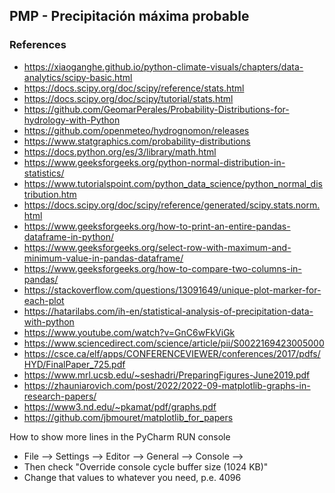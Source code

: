 ## PMP - Precipitación máxima probable

### References

* https://xiaoganghe.github.io/python-climate-visuals/chapters/data-analytics/scipy-basic.html
* https://docs.scipy.org/doc/scipy/reference/stats.html
* https://docs.scipy.org/doc/scipy/tutorial/stats.html
* https://github.com/GeomarPerales/Probability-Distributions-for-hydrology-with-Python
* https://github.com/openmeteo/hydrognomon/releases
* https://www.statgraphics.com/probability-distributions
* https://docs.python.org/es/3/library/math.html
* https://www.geeksforgeeks.org/python-normal-distribution-in-statistics/
* https://www.tutorialspoint.com/python_data_science/python_normal_distribution.htm
* https://docs.scipy.org/doc/scipy/reference/generated/scipy.stats.norm.html
* https://www.geeksforgeeks.org/how-to-print-an-entire-pandas-dataframe-in-python/
* https://www.geeksforgeeks.org/select-row-with-maximum-and-minimum-value-in-pandas-dataframe/
* https://www.geeksforgeeks.org/how-to-compare-two-columns-in-pandas/
* https://stackoverflow.com/questions/13091649/unique-plot-marker-for-each-plot
* https://hatarilabs.com/ih-en/statistical-analysis-of-precipitation-data-with-python
* https://www.youtube.com/watch?v=GnC6wFkViGk
* https://www.sciencedirect.com/science/article/pii/S0022169423005000
* https://csce.ca/elf/apps/CONFERENCEVIEWER/conferences/2017/pdfs/HYD/FinalPaper_725.pdf
* https://www.mrl.ucsb.edu/~seshadri/PreparingFigures-June2019.pdf
* https://zhauniarovich.com/post/2022/2022-09-matplotlib-graphs-in-research-papers/
* https://www3.nd.edu/~pkamat/pdf/graphs.pdf
* https://github.com/jbmouret/matplotlib_for_papers


How to show more lines in the PyCharm RUN console

* File --> Settings --> Editor --> General --> Console -->
* Then check "Override console cycle buffer size (1024 KB)"
* Change that values to whatever you need, p.e. 4096
